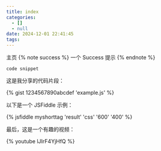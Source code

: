 ```yaml
---
title: index
categories:
  - []
  - null
date: 2024-12-01 22:41:45
tags:
---
```

主页
{% note success %}
一个 Success 提示
{% endnote %}



```[language] [title] [url] [link text] [additional options]
code snippet
```

这是我分享的代码片段：

{% gist 1234567890abcdef 'example.js' %}

以下是一个 JSFiddle 示例：

{% jsfiddle myshorttag 'result' 'css' '600' '400' %}

最后，这是一个有趣的视频：

{% youtube lJIrF4YjHfQ %}
